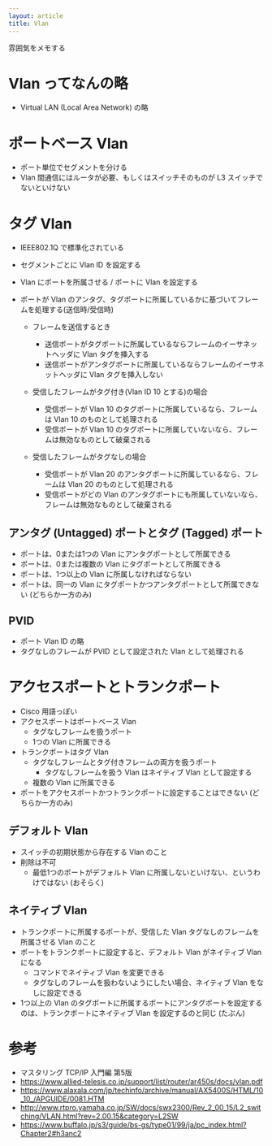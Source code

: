 ```yaml
---
layout: article
title: Vlan
---
```


雰囲気をメモする

# Vlan ってなんの略

- Virtual LAN (Local Area Network) の略



# ポートベース Vlan

- ポート単位でセグメントを分ける
- Vlan 間通信にはルータが必要、もしくはスイッチそのものが L3 スイッチでないといけない

# タグ Vlan

- IEEE802.1Q で標準化されている
- セグメントごとに Vlan ID を設定する

- Vlan にポートを所属させる / ポートに Vlan を設定する

- ポートが Vlan のアンタグ、タグポートに所属しているかに基づいてフレームを処理する(送信時/受信時)

    - フレームを送信するとき
        - 送信ポートがタグポートに所属しているならフレームのイーサネットヘッダに Vlan タグを挿入する
        - 送信ポートがアンタグポートに所属しているならフレームのイーサネットヘッダに Vlan タグを挿入しない

    - 受信したフレームがタグ付き(Vlan ID 10 とする)の場合
        - 受信ポートが Vlan 10 のタグポートに所属しているなら、フレームは Vlan 10 のものとして処理される
        - 受信ポートが Vlan 10 のタグポートに所属していないなら、フレームは無効なものとして破棄される

    - 受信したフレームがタグなしの場合
        - 受信ポートが Vlan 20 のアンタグポートに所属しているなら、フレームは Vlan 20 のものとして処理される
        - 受信ポートがどの Vlan のアンタグポートにも所属していないなら、フレームは無効なものとして破棄される


## アンタグ (Untagged) ポートとタグ (Tagged) ポート

- ポートは、0または1つの Vlan にアンタグポートとして所属できる
- ポートは、0または複数の Vlan にタグポートとして所属できる
- ポートは、1つ以上の Vlan に所属しなければならない
- ポートは、同一の Vlan にタグポートかつアンタグポートとして所属できない (どちらか一方のみ)

## PVID

- ポート Vlan ID の略
- タグなしのフレームが PVID として設定された Vlan として処理される


# アクセスポートとトランクポート

- Cisco 用語っぽい
- アクセスポートはポートベース Vlan
    - タグなしフレームを扱うポート
    - 1つの Vlan に所属できる
- トランクポートはタグ Vlan
    - タグなしフレームとタグ付きフレームの両方を扱うポート
        - タグなしフレームを扱う Vlan はネイティブ Vlan として設定する
    - 複数の Vlan に所属できる
- ポートをアクセスポートかつトランクポートに設定することはできない (どちらか一方のみ)

## デフォルト Vlan

- スイッチの初期状態から存在する Vlan のこと
- 削除は不可
    - 最低1つのポートがデフォルト Vlan に所属しないといけない、というわけではない (おそらく)

## ネイティブ Vlan

- トランクポートに所属するポートが、受信した Vlan タグなしのフレームを所属させる Vlan のこと
- ポートをトランクポートに設定すると、デフォルト Vlan がネイティブ Vlan になる
    - コマンドでネイティブ Vlan を変更できる
    - タグなしのフレームを扱わないようにしたい場合、ネイティブ Vlan をなしに設定できる
- 1つ以上の Vlan のタグポートに所属するポートにアンタグポートを設定するのは、トランクポートにネイティブ Vlan を設定するのと同じ (たぶん)


# 参考

- マスタリング TCP/IP 入門編 第5版
- https://www.allied-telesis.co.jp/support/list/router/ar450s/docs/vlan.pdf
- https://www.alaxala.com/jp/techinfo/archive/manual/AX5400S/HTML/10_10_/APGUIDE/0081.HTM
- http://www.rtpro.yamaha.co.jp/SW/docs/swx2300/Rev_2_00_15/L2_switching/VLAN.html?rev=2.00.15&category=L2SW
- https://www.buffalo.jp/s3/guide/bs-gs/type01/99/ja/pc_index.html?Chapter2#h3anc2


